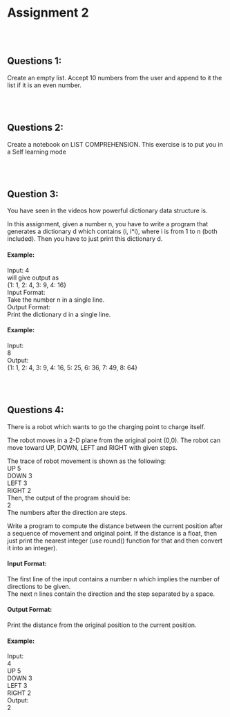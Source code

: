 # Assignment 2

<br><br>
## Questions 1:
Create an empty list. Accept 10 numbers from the user and append to it the list if it is an even number.

<br><br>
## Questions 2:
Create a notebook on LIST COMPREHENSION. This exercise is to put you in a Self learning mode

<br><br>
## Question 3:
You have seen in the videos how powerful dictionary data structure is.

In this assignment, given a number n, you have to write a program that generates a dictionary d which contains (i, i*i), where i is from 1 to n (both included). Then you have to just print this dictionary d.

#### Example:
Input: 4 <br>
will give output as <br>
{1: 1, 2: 4, 3: 9, 4: 16} <br>
Input Format: <br>
Take the number n in a single line. <br>
Output Format: <br>
Print the dictionary d in a single line. <br>

#### Example:
Input: <br>
8 <br>
Output: <br>
{1: 1, 2: 4, 3: 9, 4: 16, 5: 25, 6: 36, 7: 49, 8: 64}

<br><br>
## Questions 4:
There is a robot which wants to go the charging point to charge itself.

The robot moves in a 2-D plane from the original point (0,0). The robot can move toward UP, DOWN, LEFT and RIGHT with given steps.

The trace of robot movement is shown as the following: <br>
UP 5 <br>
DOWN 3 <br>
LEFT 3 <br>
RIGHT 2 <br>
Then, the output of the program should be: <br>
2 <br>
The numbers after the direction are steps. 

Write a program to compute the distance between the current position after a sequence of movement and original point. If the distance is a float, then just print the nearest integer (use round() function for that and then convert it into an integer).

#### Input Format:
The first line of the input contains a number n which implies the number of directions to be given. <br>
The next n lines contain the direction and the step separated by a space.

#### Output Format:
Print the distance from the original position to the current position.

#### Example:
Input: <br>
4 <br>
UP 5 <br>
DOWN 3 <br>
LEFT 3 <br>
RIGHT 2 <br>
Output: <br>
2
